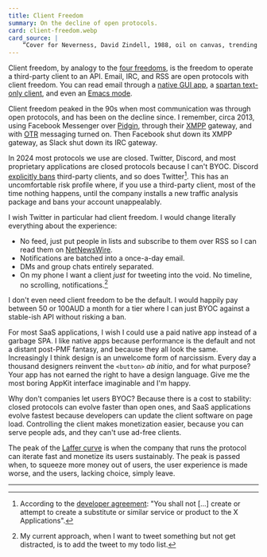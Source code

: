 ```yaml
---
title: Client Freedom
summary: On the decline of open protocols.
card: client-freedom.webp
card_source: |
    “Cover for Neverness, David Zindell, 1988, oil on canvas, trending on ArtStation”, DALL-E, June 2022.
---
```


Client freedom, by analogy to the [four freedoms][four], is the freedom to
operate a third-party client to an API. Email, IRC, and RSS are open protocols
with client freedom. You can read email through a [native GUI app][mail], a
[spartan text-only client][tui], and even an [Emacs mode][em].

[four]: https://www.gnu.org/philosophy/free-sw.en.html#four-freedoms
[mail]: https://en.wikipedia.org/wiki/Apple_Mail
[tui]: https://en.wikipedia.org/wiki/Mutt_(email_client)
[em]: https://en.wikipedia.org/wiki/Gnus

Client freedom peaked in the 90s when most communication was through open
protocols, and has been on the decline since. I remember, circa 2013, using
Facebook Messenger over [Pidgin][pid], through their [XMPP][xmpp] gateway, and
with [OTR][otr] messaging turned on. Then Facebook shut down its XMPP gateway,
as Slack shut down its IRC gateway.

[pid]: https://www.pidgin.im/
[xmpp]: https://xmpp.org/
[otr]: https://otr.cypherpunks.ca/

In 2024 most protocols we use are closed. Twitter, Discord, and most proprietary
applications are closed protocols because I can't BYOC. Discord [explicitly
bans][dis] third-party clients, and so does Twitter[^f1]. This has an
uncomfortable risk profile where, if you use a third-party client, most of the
time nothing happens, until the company installs a new traffic analysis package
and bans your account unappealably.

[dis]: https://x.com/discord/status/1229357198918197248

I wish Twitter in particular had client freedom. I would change literally
everything about the experience:

- No feed, just put people in lists and subscribe to them over RSS so I can read
  them on [NetNewsWire][nnw].
- Notifications are batched into a once-a-day email.
- DMs and group chats entirely separated.
- On my phone I want a client _just_ for tweeting into the void. No timeline, no
  scrolling, notifications.[^f2]

[nnw]: https://netnewswire.com/

I don't even need client freedom to be the default. I would happily pay between
50 or 100AUD a month for a tier where I can just BYOC against a stable-ish API
without risking a ban.

For most SaaS applications, I wish I could use a paid native app instead of a
garbage SPA. I like native apps because performance is the default and not a
distant post-PMF fantasy, and because they all look the same. Increasingly I
think design is an unwelcome form of narcissism. Every day a thousand designers
reinvent the `<button>` _ab initio_, and for what purpose? Your app has not
earned the right to have a design language. Give me the most boring AppKit
interface imaginable and I'm happy.

Why don't companies let users BYOC? Because there is a cost to stability: closed
protocols can evolve faster than open ones, and SaaS applications evolve fastest
because developers can update the client software on page load. Controlling the
client makes monetization easier, because you can serve people ads, and they
can't use ad-free clients.

The peak of the [Laffer curve][laf] is when the company that runs the protocol
can iterate fast and monetize its users sustainably. The peak is passed when, to
squeeze more money out of users, the user experience is made worse, and the
users, lacking choice, simply leave.

[laf]: https://en.wikipedia.org/wiki/Laffer_curve

---

[^f1]:
    According to the [developer agreement][tw]: "You shall not [...] create or
    attempt to create a substitute or similar service or product to the X
    Applications".

[^f2]:
    My current approach, when I want to tweet something but not get distracted,
    is to add the tweet to my todo list.

[tw]: https://developer.x.com/en/developer-terms/agreement-and-policy
